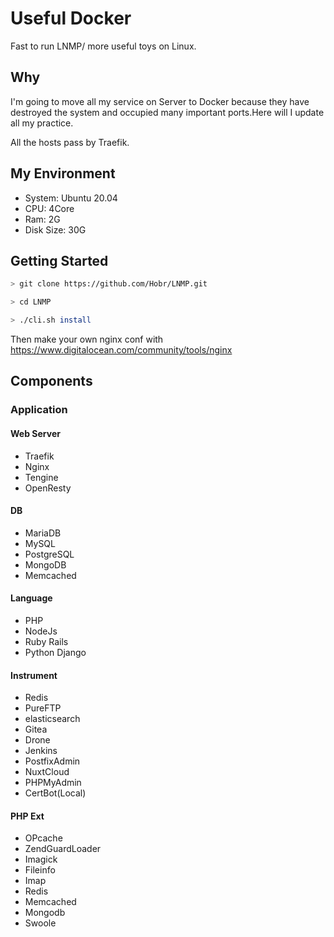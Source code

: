 # Useful Docker

Fast to run LNMP/ more useful toys on Linux.

## Why

I'm going to move all my service on Server to Docker because they have destroyed the system and occupied many important ports.Here will I update all my practice.

All the hosts pass by Traefik.

## My Environment

- System: Ubuntu 20.04
- CPU: 4Core
- Ram: 2G
- Disk Size: 30G

## Getting Started

```bash
> git clone https://github.com/Hobr/LNMP.git

> cd LNMP

> ./cli.sh install
```

Then make your own nginx conf with <https://www.digitalocean.com/community/tools/nginx>

## Components

### Application

#### Web Server

- Traefik
- Nginx
- Tengine
- OpenResty

#### DB

- MariaDB
- MySQL
- PostgreSQL
- MongoDB
- Memcached

#### Language

- PHP
- NodeJs
- Ruby Rails
- Python Django

#### Instrument

- Redis
- PureFTP
- elasticsearch
- Gitea
- Drone
- Jenkins
- PostfixAdmin
- NuxtCloud
- PHPMyAdmin
- CertBot(Local)

#### PHP Ext

- OPcache
- ZendGuardLoader
- Imagick
- Fileinfo
- Imap
- Redis
- Memcached
- Mongodb
- Swoole
